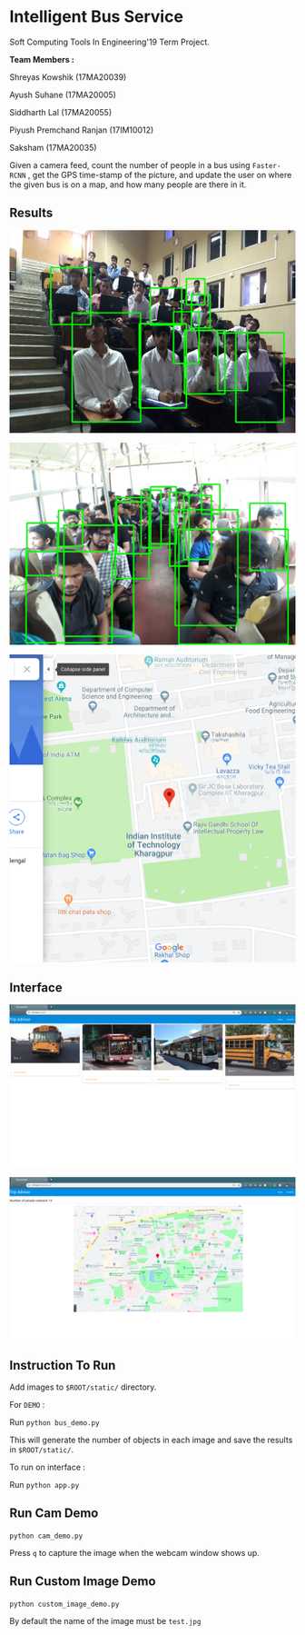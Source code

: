 # Intelligent Bus Service

Soft Computing Tools In Engineering'19 Term Project.

<b>Team Members : </b>

Shreyas Kowshik (17MA20039)

Ayush Suhane (17MA20005)

Siddharth Lal (17MA20055)

Piyush Premchand Ranjan (17IM10012)

Saksham (17MA20035)

Given a camera feed, count the number of people in a bus using `Faster-RCNN` , get the GPS time-stamp of the picture, and update the user on where the given bus is on a map, and how many people are there in it.

## Results

![Class Detection](custom_detected.jpg)

![Bus Detection](static/bus1_detected.jpg)

![Location](map.png)

## Interface

![Interface Home](static/interface.png)

![Interface Map](static/interface_map.png)

## Instruction To Run

Add images to `$ROOT/static/` directory.

For `DEMO` : 

Run `python bus_demo.py`

This will generate the number of objects in each image and save the results in `$ROOT/static/`.

To run on interface : 

Run `python app.py`

## Run Cam Demo

`python cam_demo.py`

Press `q` to capture the image when the webcam window shows up.

## Run Custom Image Demo

`python custom_image_demo.py`

By default the name of the image must be `test.jpg`